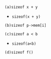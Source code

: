 `(a)sizeof x + y`
- `sizeof(x + y)`

`(b)sizeof p->mem[i]`

`(c)sizeof a < b`
- `sizeof(a<b)`

`(d)sizeof f()`

